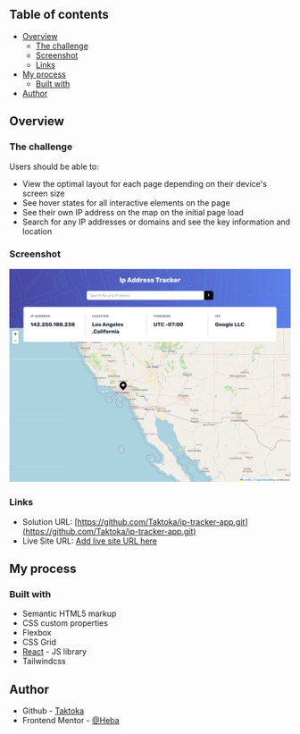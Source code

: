 ## Table of contents

- [Overview](#overview)
  - [The challenge](#the-challenge)
  - [Screenshot](#screenshot)
  - [Links](#links)
- [My process](#my-process)
  - [Built with](#built-with)
- [Author](#author)

## Overview

### The challenge

Users should be able to:

- View the optimal layout for each page depending on their device's screen size
- See hover states for all interactive elements on the page
- See their own IP address on the map on the initial page load
- Search for any IP addresses or domains and see the key information and location

### Screenshot

![](./src/images/screenshot.png)

### Links

- Solution URL: [https://github.com/Taktoka/ip-tracker-app.git](https://github.com/Taktoka/ip-tracker-app.git)
- Live Site URL: [Add live site URL here](https://your-live-site-url.com)

## My process

### Built with

- Semantic HTML5 markup
- CSS custom properties
- Flexbox
- CSS Grid
- [React](https://reactjs.org/) - JS library
- Tailwindcss

## Author

- Github - [Taktoka](https://github.com/Taktoka/)
- Frontend Mentor - [@Heba](https://www.frontendmentor.io/profile/Taktoka)
